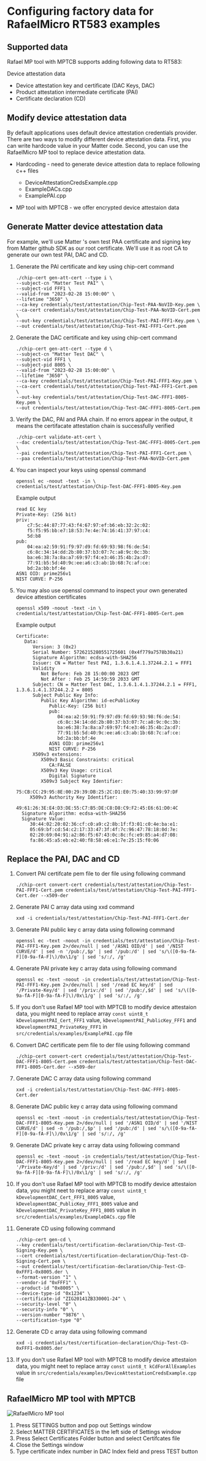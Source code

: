 # Configuring factory data for RafaelMicro RT583 examples

## Supported data

Rafael MP tool with MPTCB supports adding following data to RT583:

Device attestation data

- Device attestation key and certificate (DAC Keys, DAC)
- Product attestation intermediate certificate (PAI)
- Certificate declaration (CD)

## Modify device attestation data

By default applications uses default device attestation credentials provider. There are two ways to modify different device attestation data. First, you can write hardcode value in your Matter code. Second, you can use the RafaelMicro MP tool to replace device attestation data.

- Hardcoding - need to generate device attestion data to replace following c++ files
  - DeviceAttestationCredsExample.cpp
  - ExampleDACs.cpp
  - ExamplePAI.cpp

- MP tool with MPTCB - we offer encrypted device attestaion data

## Generate Matter device attestation data
For example, we'll use Matter 's own test PAA certificate and signing key from Matter github SDK as our root certificate. We'll use it as root CA to generate our own test PAI, DAC and CD.

1. Generate the PAI certificate and key using chip-cert command

       ./chip-cert gen-att-cert --type i \
       --subject-cn "Matter Test PAI" \
       --subject-vid FFF1 \
       --valid-from "2023-02-28 15:00:00" \
       --lifetime "3650" \
       --ca-key credentials/test/attestation/Chip-Test-PAA-NoVID-Key.pem \
       --ca-cert credentials/test/attestation/Chip-Test-PAA-NoVID-Cert.pem \
       --out-key credentials/test/attestation/Chip-Test-PAI-FFF1-Key.pem \
       --out credentials/test/attestation/Chip-Test-PAI-FFF1-Cert.pem

2. Generate the DAC certificate and key using chip-cert command

       ./chip-cert gen-att-cert --type d \
       --subject-cn "Matter Test DAC" \
       --subject-vid FFF1 \
       --subject-pid 8005 \
       --valid-from "2023-02-28 15:00:00" \
       --lifetime "3650" \
       --ca-key credentials/test/attestation/Chip-Test-PAI-FFF1-Key.pem \
       --ca-cert credentials/test/attestation/Chip-Test-PAI-FFF1-Cert.pem \
       --out-key credentials/test/attestation/Chip-Test-DAC-FFF1-8005-Key.pem \
       --out credentials/test/attestation/Chip-Test-DAC-FFF1-8005-Cert.pem

3. Verify the DAC, PAI and PAA chain. If no errors appear in the output, it means the certifacate attestation chain is successfully verified

       ./chip-cert validate-att-cert \
       --dac credentials/test/attestation/Chip-Test-DAC-FFF1-8005-Cert.pem \
       --pai credentials/test/attestation/Chip-Test-PAI-FFF1-Cert.pem \
       --paa credentials/test/attestation/Chip-Test-PAA-NoVID-Cert.pem

4. You can inspect your keys using openssl command

       openssl ec -noout -text -in \
       credentials/test/attestation/Chip-Test-DAC-FFF1-8005-Key.pem

   Example output

       read EC key
       Private-Key: (256 bit)
       priv:
           c7:5c:44:87:77:43:f4:67:97:ef:b6:eb:32:2c:02:
           f5:f5:95:bb:e7:18:53:7e:4e:74:16:41:37:97:c4:
           5d:b8
       pub:
           04:ea:a2:59:91:f9:97:d9:fd:69:93:98:f6:de:54:
           c6:8c:34:14:dd:2b:80:37:b3:07:7c:a8:9c:0c:3b:
           ba:e6:38:7a:8a:a7:69:97:f4:e3:46:35:4b:2a:d7:
           77:91:b5:5d:40:9c:ee:a6:c3:ab:1b:68:7c:af:ce:
           bd:2a:bb:bf:4e
       ASN1 OID: prime256v1
       NIST CURVE: P-256
  
5. You may also use openssl command to inspect your own generated device attestion certificates

       openssl x509 -noout -text -in \
       credentials/test/attestation/Chip-Test-DAC-FFF1-8005-Cert.pem
    
    Example output

       Certificate:
          Data:
             Version: 3 (0x2)
             Serial Number: 5726215280551725601 (0x4f779a7578b30a21)
             Signature Algorithm: ecdsa-with-SHA256
             Issuer: CN = Matter Test PAI, 1.3.6.1.4.1.37244.2.1 = FFF1
             Validity
                Not Before: Feb 28 15:00:00 2023 GMT
                Not After : Feb 25 14:59:59 2033 GMT
             Subject: CN = Matter Test DAC, 1.3.6.1.4.1.37244.2.1 = FFF1, 1.3.6.1.4.1.37244.2.2 = 8005
             Subject Public Key Info:
                Public Key Algorithm: id-ecPublicKey
                   Public-Key: (256 bit)
                   pub:
                      04:ea:a2:59:91:f9:97:d9:fd:69:93:98:f6:de:54:
                      c6:8c:34:14:dd:2b:80:37:b3:07:7c:a8:9c:0c:3b:
                      ba:e6:38:7a:8a:a7:69:97:f4:e3:46:35:4b:2a:d7:
                      77:91:b5:5d:40:9c:ee:a6:c3:ab:1b:68:7c:af:ce:
                      bd:2a:bb:bf:4e
                   ASN1 OID: prime256v1
                   NIST CURVE: P-256
             X509v3 extensions:
                X509v3 Basic Constraints: critical
                   CA:FALSE
                X509v3 Key Usage: critical
                   Digital Signature
                X509v3 Subject Key Identifier: 
                   75:CB:CC:29:95:8E:00:29:39:DB:25:2C:D1:E0:75:40:33:99:97:DF
            X509v3 Authority Key Identifier: 
                   49:61:26:3E:E4:D3:DE:55:C7:B5:DE:C8:D8:C9:F2:45:E6:61:D0:4C
         Signature Algorithm: ecdsa-with-SHA256
         Signature Value:
            30:44:02:20:02:36:cf:c0:a9:c2:8b:1f:f3:01:c0:4e:ba:e1:
            05:69:bf:cd:54:c2:17:33:47:3f:4f:7c:96:47:78:18:0d:7e:
            02:20:69:04:91:a2:86:f5:67:43:0c:8c:fc:e9:85:a4:d7:08:
            fa:86:45:a5:eb:e2:40:f8:58:e6:e1:7e:25:15:f0:06

## Replace the PAI, DAC and CD

1. Convert PAI certifcate pem file to der file using following command

       ./chip-cert convert-cert credentials/test/attestation/Chip-Test-PAI-FFF1-Cert.pem credentials/test/attestation/Chip-Test-PAI-FFF1-Cert.der --x509-der

2. Generate PAI C array data using xxd command

       xxd -i credentials/test/attestation/Chip-Test-PAI-FFF1-Cert.der

3. Generate PAI public key c array data using following command

       openssl ec -text -noout -in credentials/test/attestation/Chip-Test-PAI-FFF1-Key.pem 2>/dev/null | sed '/ASN1 OID/d' | sed '/NIST CURVE/d' | sed -n '/pub:/,$p' | sed '/pub:/d' | sed 's/\([0-9a-fA-F][0-9a-fA-F]\)/0x\1/g' | sed 's/:/, /g'

4. Generate PAI private key c array data using following command

       openssl ec -text -noout -in credentials/test/attestation/Chip-Test-PAI-FFF1-Key.pem 2>/dev/null | sed '/read EC key/d' | sed '/Private-Key/d' | sed '/priv:/d' | sed '/pub:/,$d' | sed 's/\([0-9a-fA-F][0-9a-fA-F]\)/0x\1/g' | sed 's/:/, /g'

5. If you don't use Rafael MP tool with MPTCB to modify device attestaion data, you might need to replace array `const uint8_t kDevelopmentPAI_Cert_FFF1` value, `kDevelopmentPAI_PublicKey_FFF1` and `kDevelopmentPAI_PrivateKey_FFF1` in `src/credentials/examples/ExamplePAI.cpp` file

6. Convert DAC certificate pem file to der file using following command

       ./chip-cert convert-cert credentials/test/attestation/Chip-Test-DAC-FFF1-8005-Cert.pem credentials/test/attestation/Chip-Test-DAC-FFF1-8005-Cert.der --x509-der       

7. Generate DAC C array data using following command

       xxd -i credentials/test/attestation/Chip-Test-DAC-FFF1-8005-Cert.der

8. Generate DAC public key c array data using following command

       openssl ec -text -noout -in credentials/test/attestation/Chip-Test-DAC-FFF1-8005-Key.pem 2>/dev/null | sed '/ASN1 OID/d' | sed '/NIST CURVE/d' | sed -n '/pub:/,$p' | sed '/pub:/d' | sed 's/\([0-9a-fA-F][0-9a-fA-F]\)/0x\1/g' | sed 's/:/, /g'

9. Generate DAC private key c array data using following command

       openssl ec -text -noout -in credentials/test/attestation/Chip-Test-DAC-FFF1-8005-Key.pem 2>/dev/null | sed '/read EC key/d' | sed '/Private-Key/d' | sed '/priv:/d' | sed '/pub:/,$d' | sed 's/\([0-9a-fA-F][0-9a-fA-F]\)/0x\1/g' | sed 's/:/, /g'

10. If you don't use Rafael MP tool with MPTCB to modify device attestaion data, you might neet to replace array `const uint8_t kDevelopmentDAC_Cert_FFF1_8005` value, `kDevelopmentDAC_PublicKey_FFF1_8005` value and `kDevelopmentDAC_PrivateKey_FFF1_8005` value in `src/credentials/examples/ExampleDACs.cpp` file

11. Generate CD using following command

        ./chip-cert gen-cd \
        --key credentials/test/certification-declaration/Chip-Test-CD-Signing-Key.pem \
        --cert credentials/test/certification-declaration/Chip-Test-CD-Signing-Cert.pem \
        --out credentials/test/certification-declaration/Chip-Test-CD-0xFFF1-0x8005.der \
        --format-version "1" \
        --vendor-id "0xFFF1" \
        --product-id "0x8005" \
        --device-type-id "0x1234" \
        --certificate-id "ZIG20141ZB330001-24" \
        --security-level "0" \
        --security-info "0" \
        --version-number "9876" \
        --certification-type "0"

12. Generate CD c array data using following command
        
        xxd -i credentials/test/certification-declaration/Chip-Test-CD-0xFFF1-0x8005.der

13. If you don't use Rafael MP tool with MPTCB to modify device attestaion data, you might neet to replace array `const uint8_t kCdForAllExamples` value in `src/credentials/examples/DeviceAttestationCredsExample.cpp` file

## RafaelMicro MP tool with MPTCB

![RafaelMicro MP tool](./mp_tool.png)

1. Press SETTINGS button and pop out Settings window
2. Select MATTER CERTIFICATES in the left side of Settings window
3. Press Select Certificates Folder button and select Certifcates file
4. Close the Settings window
5. Type certificate index number in DAC Index field and press TEST button